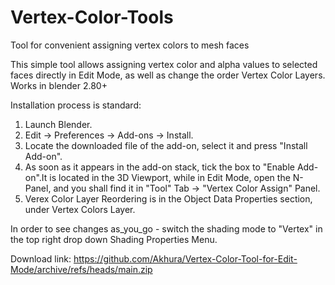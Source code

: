 # Vertex-Color-Tools
Tool for convenient assigning vertex colors to mesh faces

This simple tool allows assigning vertex color and alpha values to selected faces directly in Edit Mode, as well as change the order Vertex Color Layers. Works in blender 2.80+

Installation process is standard:
1. Launch Blender.
2. Edit -> Preferences -> Add-ons -> Install.
3. Locate the downloaded file of the add-on, select it and press "Install Add-on".
4. As soon as it appears in the add-on stack, tick the box to "Enable Add-on".It is located in the 3D Viewport, while in Edit Mode, open the N-Panel, and you shall find it in "Tool" Tab -> "Vertex Color Assign" Panel.
5. Verex Color Layer Reordering is in the Object Data Properties section, under Vertex Colors Layer.

In order to see changes as_you_go - switch the shading mode to "Vertex" in the top right drop down Shading Properties Menu.

Download link:
https://github.com/Akhura/Vertex-Color-Tool-for-Edit-Mode/archive/refs/heads/main.zip
